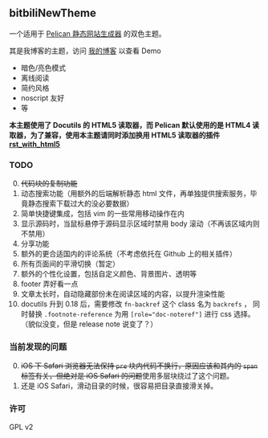 ## bitbiliNewTheme

一个适用于 [Pelican 静态网站生成器](https://github.com/getpelican/pelican) 的双色主题。

其是我博客的主题，访问 [我的博客](https://bitbili.net) 以查看 Demo

* 暗色/亮色模式
* 离线阅读
* 简约风格
* noscript 友好
* 等

**本主题使用了 Docutils 的 HTML5 读取器，而 Pelican 默认使用的是 HTML4 读取器，为了兼容，使用本主题请同时添加换用 HTML5 读取器的插件 [rst_with_html5](https://github.com/bekcpear/pelican-rst_with_html5)**

### TODO

0. ~~代码块的复制功能~~
1. 动态搜索功能（用额外的后端解析静态 html 文件，再单独提供搜索服务，毕竟静态搜索下载过大的没必要数据）
2. 简单快捷键集成，包括 vim 的一些常用移动操作在内
3. 显示源码时，当鼠标悬停于源码显示区域时禁用 body 滚动（不再该区域内则不禁用）
4. 分享功能
5. 额外的更合适国内的评论系统（不考虑依托在 Github 上的相关插件）
6. 所有页面间的平滑切换（暂定）
7. 额外的个性化设置，包括自定义颜色、背景图片、透明等
8. footer 弄好看一点
9. 文章太长时，自动隐藏部份未在阅读区域的内容，以提升渲染性能
10. docutils 升到 0.18 后，需要修改 `fn-backref` 这个 class 名为 `backrefs` ，
    同时替换 `.footnote-reference` 为用 `[role="doc-noteref"]` 进行 css 选择。
    （貌似没变，但是 release note 说变了？）

### 当前发现的问题

0. ~~iOS 下 Safari 浏览器无法保持 `pre` 块内代码不换行，原因应该和其内的 `span` 标签有关，但绝对是 iOS Safari 的问题~~使用多层块绕过了这个问题。
1. 还是 iOS Safari，滑动目录的时候，很容易把目录直接滑关掉。

### 许可

GPL v2
